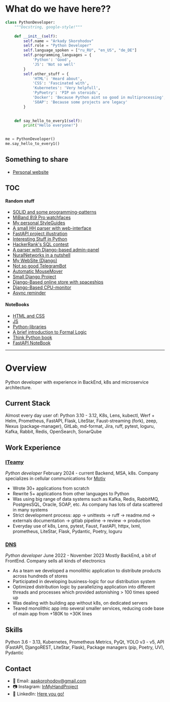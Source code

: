 # What do we have here??

```python
class PythonDeveloper:
    """Docstring, google-style!"""

    def __init__(self):
        self.name = "Arkady Skorohodov"
        self.role = "Python Developer"
        self.language_spoken = ["ru_RU", "en_US", "de_DE"]
        self.programming_languages = {
            'Python': 'Good',
            'JS': 'Not so well'
        }
        self.other_stuff = {
            'HTML': 'Heard about',
            'CSS': 'Fascinated with',
            'Kubernetes': 'Very helpfull',
            'PyPoetry': 'PIP on steroids',
            'Docker': 'Because Python aint so good in multiprocessing',
            'SOAP': 'Because some projects are legacy'
        }
        

    def say_hello_to_every1(self):
        print("Hello everyone!")


me = PythonDeveloper()
me.say_hello_to_every1()
```

## Something to share

* [Personal website](http://85.12.207.195:8082/) <img src="support/dy_favicon.ico" height="15">


## TOC

#### Random stuff

- [SOLID and some programming-patterns](https://github.com/aaskorohodov/HardSkills)
- [MiBand 8\9 Pro watchfaces](https://github.com/aaskorohodov/mi_band_9_pro_pip_girl_fallout_watchface)
- [My personal StyleGuides](https://github.com/aaskorohodov/style_guides)
- [A small HH parser with web-interface](https://github.com/aaskorohodov/hh_parser)
- [FastAPI project illustration](https://github.com/aaskorohodov/udv_test)
- [Interesting Stuff in Python](https://github.com/aaskorohodov/interesting-stuff)
- [HackerRank's SQL contest](https://github.com/aaskorohodov/HackerRank)
- [A parser with Django-based admin-panel](https://github.com/aaskorohodov/habr_parser)
- [NuralNetworks in a nutshell](https://github.com/aaskorohodov/Neural_Networks)
- [My WebSite (Django)](https://github.com/aaskorohodov/DY-Website)
- [Not so good TelegramBot](https://github.com/aaskorohodov/Telebot)
- [Automatic MouseMover](https://github.com/aaskorohodov/AutoMouseMover)
- [Small Django Project](https://github.com/aaskorohodov/Pro_Python_Django)
- [Django-Based online store with spaceships](https://github.com/aaskorohodov/Space_Shop)
- [Django-Based CPU-monitor](https://github.com/aaskorohodov/CPU-test)
- [Async reminder](https://github.com/aaskorohodov/Reminder_Async)

#### NoteBooks

- [HTML and CSS](https://github.com/aaskorohodov/html_css)
- [JS](https://github.com/aaskorohodov/Learning-JS/tree/main)
- [Python-libraries](https://github.com/aaskorohodov/Modules)
- [A brief introduction to Formal Logic](https://github.com/aaskorohodov/crashcourse_formal_logic)
- [Think Python book](https://github.com/aaskorohodov/Learning_Python/tree/master/%D0%9E%D0%B1%D1%83%D1%87%D0%B5%D0%BD%D0%B8%D0%B5/%D0%94%D1%83%D0%BC%D0%B0%D1%82%D1%8C%20%D0%BD%D0%B0%20%D1%8F%D0%B7%D1%8B%D0%BA%D0%B5%20%D0%9F%D0%B8%D1%82%D0%BE%D0%BD)
- [FastAPI NoteBook](https://github.com/aaskorohodov/fastapi_tutorial)


-----

# Overview

Python developer with experience in BackEnd, k8s and microservice architecture.

## Current Stack

Almost every day user of:
Python 3.10 - 3.12, K8s, Lens, kubectl, Werf + Helm, Prometheus, FastAPI, Flask, LiteStar, Faust-streaming (fork), zeep, Nexus (package-manager), 
GitLab, md-format, Jira, ruff, pytest, loguru, Kafka, Rabbit, Redis, OpenSearch, SonarQube

## Work Experience

### [ITeamy](https://www.iteamy.pro/)

*Python developer*
February 2024 - current
Backend, MSA, k8s. Company specializes in cellular communications for [Motiv](https://motivtelecom.ru/)
- Wrote 30+ applications from scratch
- Rewrite 5+ applications from other languages to Python
- Was using big range of data systems such as Kafka, Redis, RabbitMQ, PostgresSQL, Oracle, SOAP, etc. As company has lots of data scattered in many systems
- Strict development process: app -> unittests -> ruff -> readme.md -> externals documentation -> gitlab pipeline -> review -> production
- Everyday use of k8s, Lens, pytest, Faust, FastAPI, httpx, lxml, prometheus, LiteStar, Flask, Pydantic, Poetry, loguru

### [DNS](https://www.dns-shop.ru/)

*Python developer*
June 2022 - November 2023
Mostly BackEnd, a bit of FrontEnd. Company sells all kinds of electronics
- As a team we developed a monolithic application to distribute products across hundreds of stores
- Participated in developing business-logic for our distribution system
- Optimized distribution logic by parallelizing application into different threads and processes which provided astonishing > 100 times speed up
- Was dealing with building app without k8s, on dedicated servers
- Teared monolithic app into several smaller services, reducing code base of main app from +180K to +30K lines

## Skills

Python 3.6 - 3.13, Kubernetes, Prometheus Metrics, PyQt, YOLO v3 - v5, API (FastAPI, DjangoREST, LiteStar, Flask),
Package managers (pip, Poetry, UV), Pydantic

## Contact


- 📧 Email: aaskorohodov@gmail.com
- 📷 Instagram:  [InMyHandProject](https://www.instagram.com/in_my_hand_project/)
- 💼 LinkedIn: [Here you go!](https://www.linkedin.com/in/%D1%84%D1%80%D0%B0%D0%BD%D1%81%D0%B8%D1%81-%D0%B0%D0%BD%D0%BA%D0%BE%D0%BD%D0%B8%D1%8F-a70a26209/)
